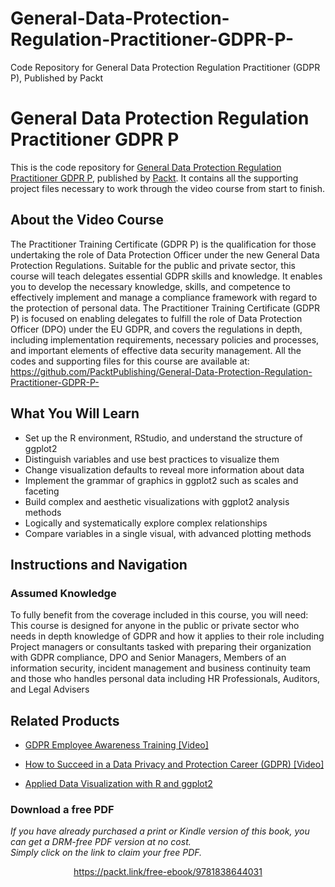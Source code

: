 # General-Data-Protection-Regulation-Practitioner-GDPR-P-
Code Repository for General Data Protection Regulation Practitioner (GDPR P), Published by Packt
# General Data Protection Regulation Practitioner GDPR P
This is the code repository for [General Data Protection Regulation Practitioner GDPR P](https://www.packtpub.com/big-data-and-business-intelligence/applied-data-visualization-r-and-ggplot2-0?utm_source=github&utm_medium=repository&utm_campaign=9781789808476), published by [Packt](https://www.packtpub.com/?utm_source=github). It contains all the supporting project files necessary to work through the video course from start to finish.
## About the Video Course
The Practitioner Training Certificate (GDPR P) is the qualification for those undertaking the role of Data Protection Officer under the new General Data Protection Regulations. Suitable for the public and private sector, this course will teach delegates essential GDPR skills and knowledge. It enables you to develop the necessary knowledge, skills, and competence to effectively implement and manage a compliance framework with regard to the protection of personal data. The Practitioner Training Certificate (GDPR P) is focused on enabling delegates to fulfill the role of Data Protection Officer (DPO) under the EU GDPR, and covers the regulations in depth, including implementation requirements, necessary policies and processes, and important elements of effective data security management.
All the codes and supporting files for this course are available at: https://github.com/PacktPublishing/General-Data-Protection-Regulation-Practitioner-GDPR-P-

<H2>What You Will Learn</H2>
<DIV class=book-info-will-learn-text>
<UL>
<LI>Set up the R environment, RStudio, and understand the structure of ggplot2 
<LI>Distinguish variables and use best practices to visualize them 
<LI>Change visualization defaults to reveal more information about data 
<LI>Implement the grammar of graphics in ggplot2 such as scales and faceting 
<LI>Build complex and aesthetic visualizations with ggplot2 analysis methods 
<LI>Logically and systematically explore complex relationships 
<LI>Compare variables in a single visual, with advanced plotting methods </LI></UL></DIV>

## Instructions and Navigation
### Assumed Knowledge
To fully benefit from the coverage included in this course, you will need:<br/>
This course is designed for anyone in the public or private sector who needs in depth knowledge of GDPR and how it applies to their role including Project managers or consultants tasked with preparing their organization with GDPR compliance, DPO and Senior Managers, Members of an information security, incident management and business continuity team and those who handles personal data including HR Professionals, Auditors, and Legal Advisers

   

## Related Products
* [GDPR Employee Awareness Training [Video]](https://www.packtpub.com/big-data-and-business-intelligence/applied-data-visualization-r-and-ggplot2-0?utm_source=github&utm_medium=repository&utm_campaign=9781789808476)

* [How to Succeed in a Data Privacy and Protection Career (GDPR) [Video]](https://www.packtpub.com/big-data-and-business-intelligence/applied-data-visualization-r-and-ggplot2-0?utm_source=github&utm_medium=repository&utm_campaign=9781789808476)

* [Applied Data Visualization with R and ggplot2](https://www.packtpub.com/big-data-and-business-intelligence/applied-data-visualization-r-and-ggplot2-0?utm_source=github&utm_medium=repository&utm_campaign=9781789808476)

### Download a free PDF

 <i>If you have already purchased a print or Kindle version of this book, you can get a DRM-free PDF version at no cost.<br>Simply click on the link to claim your free PDF.</i>
<p align="center"> <a href="https://packt.link/free-ebook/9781838644031">https://packt.link/free-ebook/9781838644031 </a> </p>